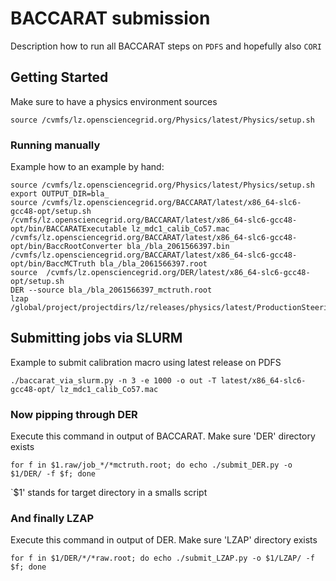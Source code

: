 # BACCARAT submission

Description how to run all BACCARAT steps on `PDFS` and hopefully also `CORI`

## Getting Started

Make sure to have a physics environment sources

```
source /cvmfs/lz.opensciencegrid.org/Physics/latest/Physics/setup.sh
```


### Running manually

Example how to an example by hand:


```
source /cvmfs/lz.opensciencegrid.org/Physics/latest/Physics/setup.sh
export OUTPUT_DIR=bla_
source /cvmfs/lz.opensciencegrid.org/BACCARAT/latest/x86_64-slc6-gcc48-opt/setup.sh
/cvmfs/lz.opensciencegrid.org/BACCARAT/latest/x86_64-slc6-gcc48-opt/bin/BACCARATExecutable lz_mdc1_calib_Co57.mac
/cvmfs/lz.opensciencegrid.org/BACCARAT/latest/x86_64-slc6-gcc48-opt/bin/BaccRootConverter bla_/bla_2061566397.bin
/cvmfs/lz.opensciencegrid.org/BACCARAT/latest/x86_64-slc6-gcc48-opt/bin/BaccMCTruth bla_/bla_2061566397.root
source  /cvmfs/lz.opensciencegrid.org/DER/latest/x86_64-slc6-gcc48-opt/setup.sh
DER --source bla_/bla_2061566397_mctruth.root
lzap /global/project/projectdirs/lz/releases/physics/latest/ProductionSteeringFiles/RunLZapMDC2TimeIntervals.py

```


## Submitting jobs via SLURM


Example to submit calibration macro using latest release on PDFS


```
./baccarat_via_slurm.py -n 3 -e 1000 -o out -T latest/x86_64-slc6-gcc48-opt/ lz_mdc1_calib_Co57.mac

```


### Now pipping through DER

Execute this command in output of BACCARAT. Make sure 'DER' directory exists
```
for f in $1.raw/job_*/*mctruth.root; do echo ./submit_DER.py -o $1/DER/ -f $f; done

```

`$1' stands for target directory in a smalls script


### And finally LZAP

Execute this command in output of DER. Make sure 'LZAP' directory exists

```
for f in $1/DER/*/*raw.root; do echo ./submit_LZAP.py -o $1/LZAP/ -f $f; done
```
